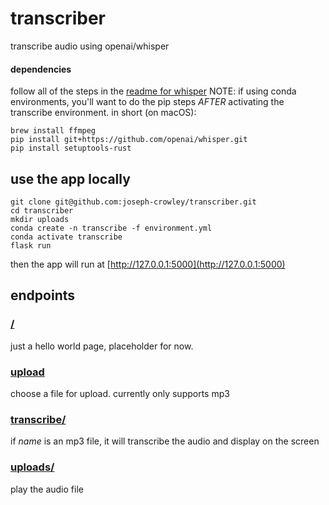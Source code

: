 # transcriber
transcribe audio using openai/whisper 

#### dependencies 
follow all of the steps in the [readme for whisper](https://github.com/openai/whisper.git)
NOTE: if using conda environments, you'll want to do the pip steps _AFTER_ activating the transcribe environment.
in short (on macOS):
```
brew install ffmpeg
pip install git+https://github.com/openai/whisper.git 
pip install setuptools-rust
```

## use the app locally
```
git clone git@github.com:joseph-crowley/transcriber.git
cd transcriber
mkdir uploads
conda create -n transcribe -f environment.yml
conda activate transcribe
flask run
```
then the app will run at [http://127.0.0.1:5000](http://127.0.0.1:5000)

## endpoints

### [/](http://127.0.0.1:5000) 
just a hello world page, placeholder for now. 

### [upload](http://127.0.0.1:5000/upload)
choose a file for upload. currently only supports mp3

### [transcribe/<name>](http://127.0.0.1:5000/transcribe/audio.mp3)
if _name_ is an mp3 file, it will transcribe the audio and display on the screen

### [uploads/<name>](http://127.0.0.1:5000/uploads/audio.mp3)
play the audio file
